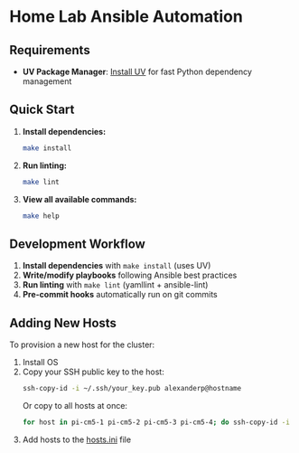 # Home Lab Ansible Automation

## Requirements

- **UV Package Manager**: [Install UV](https://docs.astral.sh/uv/getting-started/installation/) for fast Python dependency management

## Quick Start

1. **Install dependencies:**
   ```bash
   make install
   ```

2. **Run linting:**
   ```bash
   make lint
   ```

3. **View all available commands:**
   ```bash
   make help
   ```

## Development Workflow

1. **Install dependencies** with `make install` (uses UV)
2. **Write/modify playbooks** following Ansible best practices
3. **Run linting** with `make lint` (yamllint + ansible-lint)
4. **Pre-commit hooks** automatically run on git commits

## Adding New Hosts

To provision a new host for the cluster:

1. Install OS
2. Copy your SSH public key to the host:
   ```bash
   ssh-copy-id -i ~/.ssh/your_key.pub alexanderp@hostname
   ```
   Or copy to all hosts at once:
   ```bash
   for host in pi-cm5-1 pi-cm5-2 pi-cm5-3 pi-cm5-4; do ssh-copy-id -i ~/.ssh/your_key.pub alexanderp@$host; done
   ```
3. Add hosts to the [hosts.ini](./hosts.ini) file
